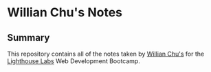 # Willian Chu's Notes
## Summary 

This repository contains all of the notes taken by [Willian Chu's](https://github.com/willianchu) for the [Lighthouse Labs](https://www.lighthouselabs.ca/) Web Development Bootcamp.
